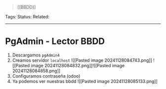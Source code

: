 > [[BBDD]]

Tags: 
Status: 
Related: 

___

# PgAdmin - Lector BBDD

1. Descargamos `pgAdmin4`
2. Creamos servidor `localhost`
![[Pasted image 20241128084743.png]]
![[Pasted image 20241128084832.png]]![[Pasted image 20241128084858.png]]
3. Configuramos contraseña (odoo)
4. Ya podemos ver nuestras bbdd
![[Pasted image 20241128085133.png]]